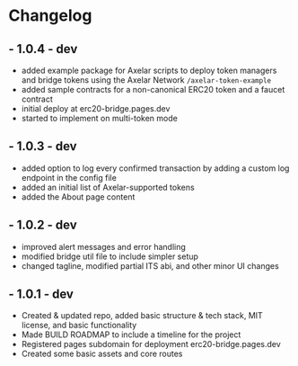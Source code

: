 # Changelog

## - 1.0.4 - dev

- added example package for Axelar scripts to deploy token managers and bridge tokens using the Axelar Network `/axelar-token-example`
- added sample contracts for a non-canonical ERC20 token and a faucet contract
- initial deploy at erc20-bridge.pages.dev
- started to implement on multi-token mode

## - 1.0.3 - dev

- added option to log every confirmed transaction by adding a custom log endpoint in the config file
- added an initial list of Axelar-supported tokens
- added the About page content

## - 1.0.2 - dev

- improved alert messages and error handling
- modified bridge util file to include simpler setup
- changed tagline, modified partial ITS abi, and other minor UI changes

## - 1.0.1 - dev

- Created & updated repo, added basic structure & tech stack, MIT license, and basic functionality
- Made BUILD ROADMAP to include a timeline for the project
- Registered pages subdomain for deployment erc20-bridge.pages.dev
- Created some basic assets and core routes
